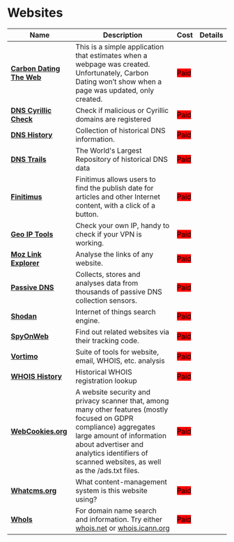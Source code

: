 # Websites

| Name | Description | Cost | Details |
| --- | --- | --- | --- |
| [**Carbon Dating The Web**](https://carbondate.cs.odu.edu/) | This is a simple application that estimates when a webpage was created. Unfortunately, Carbon Dating won’t show when a page was updated, only created. | <mark style="background-color:red;">Paid</mark> |   |
| [**DNS Cyrillic Check**](https://holdintegrity.com/checker) | Check if malicious or Cyrillic domains are registered | <mark style="background-color:red;">Paid</mark> |   |
| [**DNS History**](http://completedns.com/) | Collection of historical DNS information. | <mark style="background-color:red;">Paid</mark> |   |
| [**DNS Trails**](http://dnstrails.com/) | The World's Largest Repository of historical DNS data | <mark style="background-color:red;">Paid</mark> |   |
| [**Finitimus**](http://www.finitimus.com/) | Finitimus allows users to find the publish date for articles and other Internet content, with a click of a button. | <mark style="background-color:red;">Paid</mark> |   |
| [**Geo IP Tools**](http://geoiptool.com/) | Check your own IP, handy to check if your VPN is working. | <mark style="background-color:red;">Paid</mark> |   |
| [**Moz Link Explorer**](http://moz.com/link-explorer) | Analyse the links of any website. | <mark style="background-color:red;">Paid</mark> |   |
| [**Passive DNS**](https://community.riskiq.com/) | Collects, stores and analyses data from thousands of passive DNS collection sensors. | <mark style="background-color:red;">Paid</mark> |   |
| [**Shodan**](http://shodan.io/) | Internet of things search engine. | <mark style="background-color:red;">Paid</mark> |   |
| [**SpyOnWeb**](http://spyonweb.com/) | Find out related websites via their tracking code. | <mark style="background-color:red;">Paid</mark> |   |
| [**Vortimo**](https://www.vortimo.com/) | Suite of tools for website, email, WHOIS, etc. analysis | <mark style="background-color:red;">Paid</mark> |   |
| [**WHOIS History**](https://whois-history.whoisxmlapi.com/) | Historical WHOIS registration lookup | <mark style="background-color:red;">Paid</mark> |   |
| [**WebCookies.org**](http://webcookies.org/) | A website security and privacy scanner that, among many other features (mostly focused on GDPR compliance) aggregates large amount of information about advertiser and analytics identifiers of scanned websites, as well as the /ads.txt files. | <mark style="background-color:red;">Paid</mark> |   |
| [**Whatcms.org**](http://whatcms.org/) | What content-management system is this website using? | <mark style="background-color:red;">Paid</mark> |   |
| [**WhoIs**](http://whois.net/) | For domain name search and information. Try either [whois.net](http://whois.net/) or [whois.icann.org](http://whois.icann.org/) | <mark style="background-color:red;">Paid</mark> |   |
